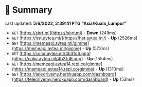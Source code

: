 # 📖 Summary
Last updated: **5/6/2022, 3:39:41 PTG "Asia/Kuala_Lumpur"**

- `GET` [https://shrt.ml](https://shrt.ml) - **Down** (249ms)
- `GET` [https://hst.aytea.ml/](https://hst.aytea.ml/) - **Up** (2526ms)
- `GET` [https://memeapi.aytea.ml/gimme](https://memeapi.aytea.ml/gimme) - **Up** (572ms)
- `GET` [https://color.aytea.ml/4b31d6.png](https://color.aytea.ml/4b31d6.png) - **Up** (1554ms)
- `GET` [https://memeapi.aytea14.repl.co/gimme](https://memeapi.aytea14.repl.co/gimme) - **Up** (1310ms)
- `GET` [https://teledrivemy.herokuapp.com/dashboard](https://teledrivemy.herokuapp.com/dashboard) - **Up** (53ms)
